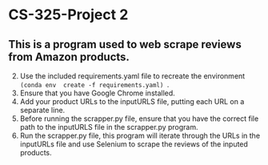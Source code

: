 # CS-325-Project 2
## This is a program used to web scrape reviews from Amazon products.
2. Use the included requirements.yaml file to recreate the environment ```(conda env  create -f requirements.yaml) ```.
3. Ensure that you have Google Chrome installed.
4. Add your product URLs to the inputURLS file, putting each URL on a separate line.
5. Before running the scrapper.py file, ensure that you have the correct file path to the inputURLS file in the scrapper.py program.
6. Run the scrapper.py file, this program will iterate through the URLs in the inputURLs file and use Selenium to scrape the reviews of the inputed products.
